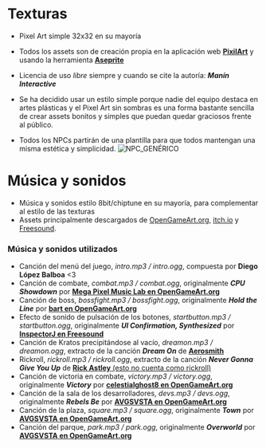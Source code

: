 # Texturas
- Pixel Art simple 32x32 en su mayoría
- Todos los assets son de creación propia en la aplicación web [**PixilArt**](https://www.pixilart.com/) y usando la herramienta [**Aseprite**](https://www.aseprite.org/)
- Licencia de uso _libre_ siempre y cuando se cite la autoría: ***Manín Interactive***


- Se ha decidido usar un estilo simple porque nadie del equipo destaca en artes plásticas y el Pixel Art sin sombras es una forma bastante sencilla de crear 
assets bonitos y simples que puedan quedar graciosos frente al público. 
- Todos los NPCs partirán de una plantilla para que todos mantengan una misma estética y simplicidad.
![NPC_GENÉRICO](https://user-images.githubusercontent.com/91317502/198380011-c99149a5-e66d-4ba2-808b-d4f3b0332c8d.png)

# Música y sonidos
- Música y sonidos estilo 8bit/chiptune en su mayoría, para complementar al estilo de las texturas
- Assets principalmente descargados de [OpenGameArt.org](https://opengameart.org), [itch.io](https://itch.io) y [Freesound](https://freesound.org/).
### Música y sonidos utilizados
- Canción del menú del juego, *intro.mp3 / intro.ogg*, compuesta por **Diego López Balboa** <3
- Canción de combate, *combat.mp3 / combat.ogg*, originalmente ***CPU Showdown*** por [**Mega Pixel Music Lab en OpenGameArt.org**](https://opengameart.org/content/cpu-showdown)
- Canción de boss, *bossfight.mp3 / bossfight.ogg*, originalmente ***Hold the Line*** por [**bart en OpenGameArt.org**](https://opengameart.org/content/hold-line-boss-theme)
- Efecto de sonido de pulsación de los botones, *startbutton.mp3 / startbutton.ogg*, originalmente ***UI Confirmation, Synthesized*** por [**InspectorJ en Freesound**](https://freesound.org/people/InspectorJ/sounds/403014/)
- Canción de Kratos precipitándose al vacío, *dreamon.mp3 / dreamon.ogg*, extracto de la canción ***Dream On*** de [**Aerosmith**](https://youtu.be/89dGC8de0CA)
- Rickroll, *rickroll.mp3 / rickroll.ogg*, extracto de la canción ***Never Gonna Give You Up*** de [**Rick Astley** (esto no cuenta como rickroll)](https://youtu.be/dQw4w9WgXcQ)
- Canción de victoria en combate, *victory.mp3 / victory.ogg*, originalmente ***Victory*** por [**celestialghost8 en OpenGameArt.org**](https://opengameart.org/content/victory)
- Canción de la sala de los desarrolladores, *devs.mp3 / devs.ogg*, originalmente ***Rebels Be*** por [**AVGSVSTA en OpenGameArt.org**](https://opengameart.org/content/generic-8-bit-jrpg-soundtrack)
- Canción de la plaza, *square.mp3 / square.ogg*, originalmente ***Town*** por [**AVGSVSTA en OpenGameArt.org**](https://opengameart.org/content/generic-8-bit-jrpg-soundtrack)
- Canción del parque, *park.mp3 / park.ogg*, originalmente ***Overworld*** por [**AVGSVSTA en OpenGameArt.org**](https://opengameart.org/content/generic-8-bit-jrpg-soundtrack)
